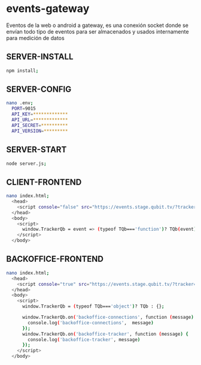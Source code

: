 # events-gateway

Eventos de la web o android a gateway, es una conexión socket donde se envían todo tipo de eventos para ser almacenados y usados  internamente para medición de datos

## SERVER-INSTALL
```bash
npm install;
```
## SERVER-CONFIG
```bash
nano .env;
  PORT=9015
  API_KEY=*************
  API_URL=*************
  API_SECRET=**********
  API_VERSION=*********
```
## SERVER-START
```bash
node server.js;
```
## CLIENT-FRONTEND
```bash
nano index.html;
  <head>
    <script console="false" src="https://events.stage.qubit.tv/?tracker=WEB-RDEWFQS"></script>
  </head>
  <body>
    <script>
      window.TrackerQb = event => (typeof TQb==='function')? TQb(event) : null;
    </script>
  </body>
```


## BACKOFFICE-FRONTEND
```bash
nano index.html;
  <head>
    <script console="true" src="https://events.stage.qubit.tv/?tracker=BAC-QDFGREE">
  </head>
  <body>
    <script>
      window.TrackerQb = (typeof TQb==='object')? TQb : {};

      window.TrackerQb.on('backoffice-connections', function (message) {
        console.log('backoffice-connections',  message)
      });
      window.TrackerQb.on('backoffice-tracker', function (message) {
        console.log('backoffice-tracker', message)
      });
    </script>
  </body>
```
